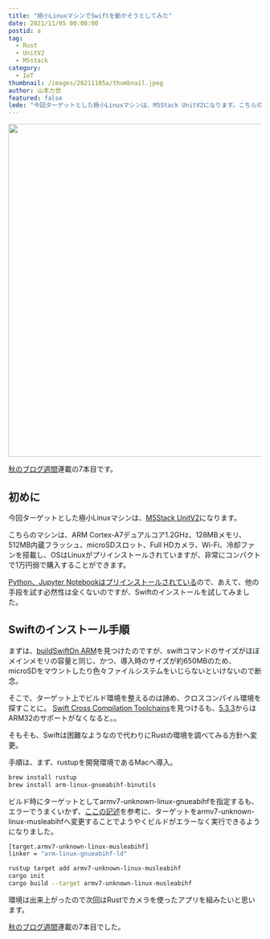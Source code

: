 ```yaml
---
title: "極小LinuxマシンでSwiftを動かそうとしてみた"
date: 2021/11/05 00:00:00
postid: a
tag:
  - Rust
  - UnitV2
  - M5stack
category:
  - IoT
thumbnail: /images/20211105a/thumbnail.jpeg
author: 山本力世
featured: false
lede: "今回ターゲットとした極小Linuxマシンは、M5Stack UnitV2になります。こちらのマシンは、ARM Cortex-A7デュアルコア1.2GHz、128MBメモリ、512MB内蔵フラッシュ、microSDスロット、Full HDカメラ、Wi-Fi、冷却ファンを搭載し、OSはLinuxがプリインストールされていますが..."
---
```

<img src="/images/20211105a/Image_20211102_160635.jpeg" alt="" width="1108" height="663" loading="lazy">

[秋のブログ週間](/articles/20211027a/)連載の7本目です。


## 初めに

今回ターゲットとした極小Linuxマシンは、[M5Stack UnitV2](https://www.switch-science.com/catalog/7160/)になります。

こちらのマシンは、ARM Cortex-A7デュアルコア1.2GHz、128MBメモリ、512MB内蔵フラッシュ、microSDスロット、Full HDカメラ、Wi-Fi、冷却ファンを搭載し、OSはLinuxがプリインストールされていますが、非常にコンパクトで1万円弱で購入することができます。

[Python、Jupyter Notebookはプリインストールされている](https://docs.m5stack.com/en/quick_start/unitv2/jupyter_notebook)ので、あえて、他の手段を試す必然性は全くないのですが、Swiftのインストールを試してみました。

## Swiftのインストール手順

まずは、[buildSwiftOn ARM](https://github.com/uraimo/buildSwiftOnARM)を見つけたのですが、swiftコマンドのサイズがほぼメインメモリの容量と同じ、かつ、導入時のサイズが約650MBのため、microSDをマウントしたり色々ファイルシステムをいじらないといけないので断念。

そこで、ターゲット上でビルド環境を整えるのは諦め、クロスコンパイル環境を探すことに。
[Swift Cross Compilation Toolchains](https://github.com/CSCIX65G/SwiftCrossCompilers)を見つけるも、[5.3.3](https://github.com/CSCIX65G/SwiftCrossCompilers/releases/tag/5.3.3)からはARM32のサポートがなくなると。。

そもそも、Swiftは困難なようなので代わりにRustの環境を調べてみる方針へ変更。

手順は、まず、rustupを開発環境であるMacへ導入。

``` sh
brew install rustup
brew install arm-linux-gnueabihf-binutils
```

ビルド時にターゲットとしてarmv7-unknown-linux-gnueabihfを指定するも、エラーでうまくいかず、[ここの記述](https://sigmaris.info/blog/2019/02/cross-compiling-rust-on-mac-os-for-an-arm-linux-router/)を参考に、ターゲットをarmv7-unknown-linux-musleabihfへ変更することでようやくビルドがエラーなく実行できるようになりました。

```sh .cargo/config
[target.armv7-unknown-linux-musleabihf]
linker = "arm-linux-gnueabihf-ld"
```

```sh
rustup target add armv7-unknown-linux-musleabihf
cargo init
cargo build --target armv7-unknown-linux-musleabihf
```

環境は出来上がったので次回はRustでカメラを使ったアプリを組みたいと思います。

[秋のブログ週間](/articles/20211027a/)連載の7本目でした。

